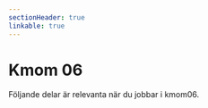 ```yaml
---
sectionHeader: true
linkable: true
---
```

Kmom 06
=========================

Följande delar är relevanta när du jobbar i kmom06.
